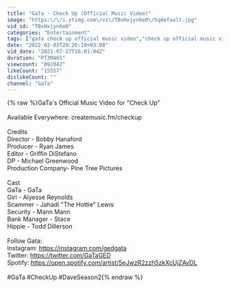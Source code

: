 ```yaml
---
title: "GaTa - Check Up (Official Music Video)"
image: "https:\/\/i.ytimg.com\/vi\/TBxHxjyn6e0\/hqdefault.jpg"
vid_id: "TBxHxjyn6e0"
categories: "Entertainment"
tags: ["gata check up official music video","check up official music video gata","gata official music video"]
date: "2022-02-03T20:26:19+03:00"
vid_date: "2021-07-27T16:01:04Z"
duration: "PT3M46S"
viewcount: "892042"
likeCount: "15557"
dislikeCount: ""
channel: "GaTa"
---
```

{% raw %}GaTa's Official Music Video for &quot;Check Up&quot; <br /><br />Available Everywhere: createmusic.fm/checkup<br /><br />Credits <br />Director - Bobby Hanaford<br />Producer - Ryan James<br />Editor - Griffin DiStefano <br />DP - Michael Greenwood<br />Production Company- Pine Tree Pictures<br /><br />Cast<br />GaTa - GaTa<br />Girl - Alyesse Reynolds<br />Scammer - Jahadi &quot;The Hottie&quot; Lewis<br />Security - Mann Mann<br />Bank Manager - Stace<br />Hippie - Todd Dillerson<br /><br />Follow Gata:<br />Instagram: <a rel="nofollow" target="blank" href="https://instagram.com/gedgata">https://instagram.com/gedgata</a><br />Twitter: <a rel="nofollow" target="blank" href="https://twitter.com/GaTaGED">https://twitter.com/GaTaGED</a><br />Spotify: <a rel="nofollow" target="blank" href="https://open.spotify.com/artist/5eJwzR2zzh5zkXcUjZAvDL">https://open.spotify.com/artist/5eJwzR2zzh5zkXcUjZAvDL</a><br /><br />#GaTa #CheckUp #DaveSeason2{% endraw %}
